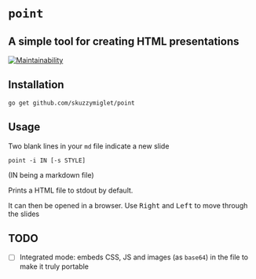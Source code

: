 # `point`
## A simple tool for creating HTML presentations

[![Maintainability](https://api.codeclimate.com/v1/badges/1cede0dc4f659ebb2c3c/maintainability)](https://codeclimate.com/github/skuzzymiglet/point/maintainability)

## Installation

`go get github.com/skuzzymiglet/point`

##  Usage

Two blank lines in your `md` file indicate a new slide

`point -i IN [-s STYLE]`

(IN being a markdown file)

Prints a HTML file to stdout by default.

It can then be opened in a browser. Use <kbd>Right</kbd> and <kbd>Left</kbd> to move through the slides

## TODO

- [ ] Integrated mode: embeds CSS, JS and images (as `base64`) in the file to make it truly portable
